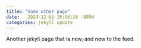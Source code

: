 ```yaml
---
title: "Some other page"
date:   2024-12-01 16:06:26 -0800
categories: jekyll update
---
```


Another jekyll page that is new, and new to the feed.
